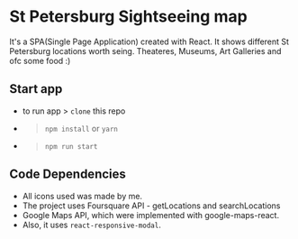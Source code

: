 # St Petersburg Sightseeing map

It's a SPA(Single Page Application) created with React. It shows different St Petersburg 
locations worth seing. Theateres, Museums, Art Galleries and ofc some food :)

## Start app

* to run app > `clone` this repo
* > `npm install` or `yarn` 
* > `npm run start `

## Code Dependencies
* All icons used was made by me.
* The project uses Foursquare API - getLocations and searchLocations
* Google Maps API, which were implemented with google-maps-react.
* Also, it uses `react-responsive-modal`.
